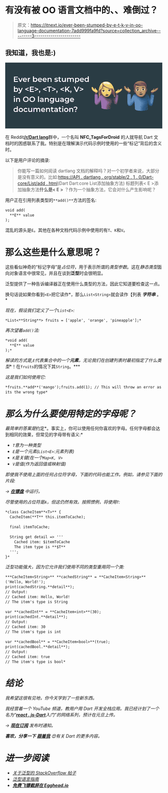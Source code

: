# 有没有被 OO 语言文档中的<e>、<t>、<k v="">难倒过？</k></t></e>

> 原文：<https://itnext.io/ever-been-stumped-by-e-t-k-v-in-oo-language-documentation-7add999fa9fd?source=collection_archive---------3----------------------->

## 我知道，我也是:)

![](img/665bcc96976631be0ef69572da456e45.png)

在 Reddit[**/r/Dart lang**](https://reddit.com/r/dartlang)群中，一个名叫 **NFC_TagsForDroid** 的人就导航 Dart 文档时的困惑联系了我。特别是在理解演示代码示例时使用的一些“标记”背后的含义时。

以下是用户评论的摘录:

> 你能写一篇如何阅读 dartlang 文档的解释吗？对一个初学者来说，大部分是没有意义的。比如:[https://API . dartlang . org/stable/2 . 1 . 0/Dart-core/List/add . html](https://api.dartlang.org/stable/2.1.0/dart-core/List/add.html)(Dart Dart:core List<E>添加抽象方法)
> 标题列表< E >添加抽象方法**什么是< E >** ？作为一个抽象方法，它会对什么产生影响呢？

用户正在引用列表类型的`**add()**`方法的签名:

```
void add(
  **E** value
);
```

混乱的源头是`E`。其他在各种文档代码示例中使用的有`T`、`K`和`V`。

# 那么这些是什么意思呢？

这些看似神奇的“标记字母”是*占位符*，用于表示所谓的*类型参数*。这在*静态类型*面向对象语言中很常见，并且在谈到**泛型**时会很明显。

泛型提供了一种告诉编译器正在使用什么类型的方法，因此它知道要检查这一点。

换句话说如果你看到`<E>`把它读作*，那么`List<String>`就会读作【列表 ***字符串*** 。*

*现在，假设我们定义了一个`List<E>`:*

```
*List<**String**> fruits = ['apple', 'orange', 'pineapple'];*
```

*再次望着`add()`法:*

```
*void add(
  **E** value
);*
```

*解读的方式是,`E`代表集合中的一个**元素**，无论我们在创建列表时最初指定了什么类型**！在`fruits`的情况下其`String`。***

*这是我们如何使用它:*

```
*fruits.**add**('mango');fruits.add(1); // This will throw an error as its the wrong type*
```

# *那么为什么要使用特定的字母呢？*

*最简单的答案是*约定*。事实上，你可以使用任何你喜欢的字母。任何字母都会达到相同的效果，但常见的字母带有语义:*

*   *`T`意为一种类型*
*   *`E`是一个元素(`List<E>`:元素列表)*
*   *`K`是关键(在一个`Map<K, V>`*
*   *`V`是值(作为返回值或映射值)*

*即使我不使用上面的任何占位符字母，下面的代码也能工作。例如，请参见下面的片段:*

*→ [**在镖盘**](https://dartpad.dartlang.org/b2f2b4b80a52b3e83e074b10086e7a87) 中运行。*

*尽管使用的占位符是`A`，但这仍然有效。按照惯例，将使用`T`:*

```
*class CacheItem**<T>** {
  CacheItem(**T** this.itemToCache);

  final itemToCache;

  String get detail => '''
    Cached item: $itemToCache
    The item type is **$T**
  ''';
}*
```

*泛型功能强大，因为它允许我们使用不同的类型重用同一个类:*

```
***CacheItem<String>** **cachedString** = **CacheItem<String>**('Hello, World!');
print(cachedString.**detail**);
// Output:
// Cached item: Hello, World!
// The item's type is String

var **cachedInt** = **CacheItem<int>**(30);
print(cachedInt.**detail**);
// Output:
// Cached item: 30
// The item's type is int

var **cachedBool** = **CacheItem<bool>**(true);
print(cachedBool.**detail**);
// Output:
// Cached item: true
// The item's type is bool*
```

# *结论*

*我希望这很有见地，你今天学到了一些新东西。*

*我经营着一个 YouTube 频道，教用户用 Dart 开发全栈应用。我已经计划了一个名为“[**react . js-Dart**](https://youtu.be/DCgMfj-eFuE)入门”的网络系列，预计在元旦上传。*

*→ [**现在订阅**](http://bit.ly/fullstackdart) 发布时通知。*

***喜欢，分享一下** [**跟着我**](https://twitter.com/creativ_bracket) 😍有关 Dart 的更多内容。*

# *进一步阅读*

*   *[关于泛型的 StackOverflow 帖子](https://stackoverflow.com/questions/6008241/what-is-the-difference-between-e-and-t-for-java-generics)*
*   *[泛型语言指南](http://download.oracle.com/javase/1,5.0/docs/guide/language/generics.html)*
*   *[**免费飞镖截屏在 Egghead.io**](https://egghead.io/instructors/jermaine-oppong)*